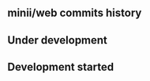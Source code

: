 minii/web commits history
-------------------------

## Under development


## Development started

